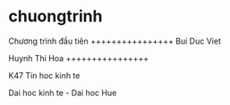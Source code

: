 # chuongtrinh
Chương trình đầu tiên
++++++++++++++++
 Bui Duc Viet

 Huynh Thi Hoa
++++++++++++++++

K47 Tin hoc kinh te

Dai hoc kinh te - Dai hoc Hue
